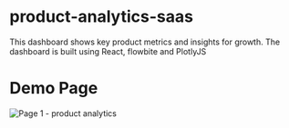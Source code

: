 # product-analytics-saas
This dashboard shows key product metrics and insights for growth. The dashboard is built using React, flowbite and PlotlyJS

# Demo Page
![Page 1 - product analytics](https://github.com/user-attachments/assets/57a8d4b2-711b-4aed-bd61-9be38ec48aa4)
